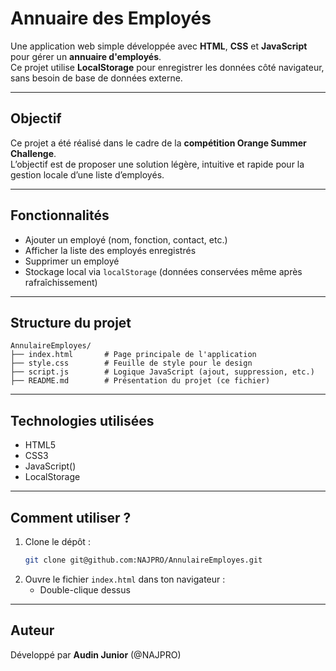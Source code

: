 # Annuaire des Employés

Une application web simple développée avec **HTML**, **CSS** et **JavaScript** pour gérer un **annuaire d'employés**.  
Ce projet utilise **LocalStorage** pour enregistrer les données côté navigateur, sans besoin de base de données externe.

---

## Objectif

Ce projet a été réalisé dans le cadre de la **compétition Orange Summer Challenge**.  
L’objectif est de proposer une solution légère, intuitive et rapide pour la gestion locale d’une liste d’employés.

---

## Fonctionnalités

- Ajouter un employé (nom, fonction, contact, etc.)
- Afficher la liste des employés enregistrés
- Supprimer un employé
- Stockage local via `localStorage` (données conservées même après rafraîchissement)

---

## Structure du projet

```
AnnulaireEmployes/
├── index.html       # Page principale de l'application
├── style.css        # Feuille de style pour le design
├── script.js        # Logique JavaScript (ajout, suppression, etc.)
├── README.md        # Présentation du projet (ce fichier)
```

---

## Technologies utilisées

- HTML5  
- CSS3  
- JavaScript()  
- LocalStorage

---

## Comment utiliser ?

1. Clone le dépôt :
   ```bash
   git clone git@github.com:NAJPRO/AnnulaireEmployes.git
   ```
2. Ouvre le fichier `index.html` dans ton navigateur :
   - Double-clique dessus

---


## Auteur

Développé par **Audin Junior** (@NAJPRO)


